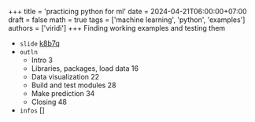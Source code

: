 +++
title = 'practicing python for ml'
date = 2024-04-21T06:00:00+07:00
draft = false
math = true
tags = ['machine learning', 'python', 'examples']
authors = ['viridi']
+++
Finding working examples and testing them <!--more-->

+ `slide` [k8b7q](https://osf.io/k8b7q)
+ `outln`
  - Intro 3
  - Libraries, packages, load data 16
  - Data visualization 22
  - Build and test modules 28
  - Make prediction 34
  - Closing 48
+ `infos` []
